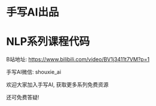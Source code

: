 # 手写AI出品
# NLP系列课程代码

B站地址: https://www.bilibili.com/video/BV1j3411t7VM?p=1

手写AI微信: shouxie_ai

欢迎大家加入手写AI, 获取更多系列免费资源

还可免费答疑!
